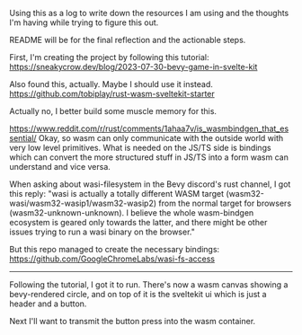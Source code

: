 Using this as a log to write down the resources I am using and the thoughts I'm having while trying to figure this out. 

README will be for the final reflection and the actionable steps. 

First, I'm creating the project by following this tutorial: 
https://sneakycrow.dev/blog/2023-07-30-bevy-game-in-svelte-kit

Also found this, actually. Maybe I should use it instead. 
https://github.com/tobiplay/rust-wasm-sveltekit-starter

Actually no, I better build some muscle memory for this. 

https://www.reddit.com/r/rust/comments/1ahaa7v/is_wasmbindgen_that_essential/
Okay, so wasm can only communicate with the outside world with very low level primitives. What is needed on the JS/TS side is bindings which can convert the more structured stuff in JS/TS into a form wasm can understand and vice versa.

When asking about wasi-filesystem in the Bevy discord's rust channel, I got this reply:
"wasi is actually a totally different WASM target (wasm32-wasi/wasm32-wasip1/wasm32-wasip2) from the normal target for browsers (wasm32-unknown-unknown). I believe the whole wasm-bindgen ecosystem is geared only towards the latter, and there might be other issues trying to run a wasi binary on the browser."

But this repo managed to create the necessary bindings: 
https://github.com/GoogleChromeLabs/wasi-fs-access

 ---

 Following the tutorial, I got it to run. There's now a wasm canvas showing a bevy-rendered circle, and on top of it is the sveltekit ui which is just a header and a button. 
 
 Next I'll want to transmit the button press into the wasm container. 
